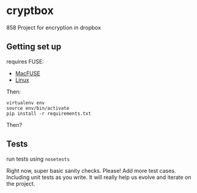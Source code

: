 cryptbox
=========

858 Project for encryption in dropbox

Getting set up
-------------

requires FUSE:

 - [MacFUSE](https://code.google.com/p/macfuse/)
 - [Linux](http://fuse.sourceforge.net/)

Then:

```
virtualenv env
source env/bin/activate
pip install -r requirements.txt
```

Then?


Tests
------
run tests using `nosetests`

Right now, super basic sanity checks. Please! Add more test cases.
Including unit tests as you write.
It will really help us evolve and iterate on the project.